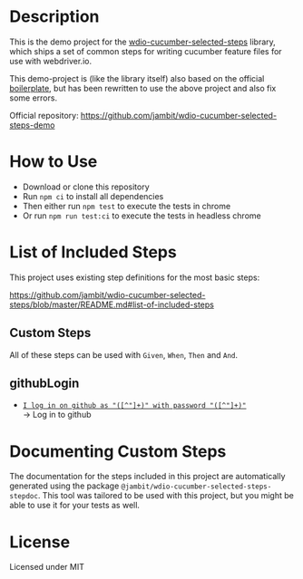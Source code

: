 # Description

This is the demo project for the [wdio-cucumber-selected-steps](https://github.com/jambit/wdio-cucumber-selected-steps) library, which ships a set of common steps for writing cucumber feature files for use with webdriver.io.

This demo-project is (like the library itself) also based on the official [boilerplate](https://github.com/webdriverio/cucumber-boilerplate), but has been rewritten to use the above project and also fix some errors.

Official repository: https://github.com/jambit/wdio-cucumber-selected-steps-demo

# How to Use

* Download or clone this repository
* Run `npm ci` to install all dependencies
* Then either run `npm test` to execute the tests in chrome
* Or run `npm run test:ci` to execute the tests in headless chrome

# List of Included Steps

This project uses existing step definitions for the most basic steps:

https://github.com/jambit/wdio-cucumber-selected-steps/blob/master/README.md#list-of-included-steps

## Custom Steps

All of these steps can be used with `Given`, `When`, `Then` and `And`.

## githubLogin

- [`I log in on github as "([^"]+)" with password "([^"]+)"`](STEPS.md#githubLogin-step-c114a1c5)\
-> Log in to github

# Documenting Custom Steps

The documentation for the steps included in this project are automatically generated using the package `@jambit/wdio-cucumber-selected-steps-stepdoc`.
This tool was tailored to be used with this project, but you might be able to use it for your tests as well.

# License

Licensed under MIT
